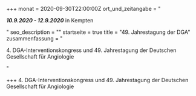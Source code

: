 +++
monat = 2020-09-30T22:00:00Z
ort_und_zeitangabe = "<p><strong><em>10.9.2020 - 12.9.2020</em></strong> in Kempten</p>"
seo_description = ""
startseite = true
title = "49. Jahrestagung der DGA"
zusammenfassung = "<p>4. DGA-Interventionskongress und 49. Jahrestagung der Deutschen Gesellschaft für Angiologie</p>"

+++
4\. DGA-Interventionskongress und 49. Jahrestagung der Deutschen Gesellschaft für Angiologie